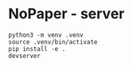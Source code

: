 # NoPaper - server

```
python3 -m venv .venv
source .venv/bin/activate
pip install -e .
devserver
```